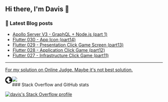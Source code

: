 ## Hi there, I'm Davis 👋

### 📕 Latest Blog posts
<!-- BLOG-POST-LIST:START -->
- [Apollo Server V3 - GraphQL + Node.js &lpar;part 1&rpar;](https://chucs.github.io/apollo-server-v3-001/)
- [Flutter 030 - App Icon &lpar;part14&rpar;](https://chucs.github.io/flutter-030-application-icon/)
- [Flutter 029 - Presentation Click Game Screen &lpar;part13&rpar;](https://chucs.github.io/flutter-029-presentation-click-game-screen/)
- [Flutter 028 - Application Click Game &lpar;part12&rpar;](https://chucs.github.io/flutter-028-application-click-game/)
- [Flutter 027 - Infrastructure Click Game &lpar;part11&rpar;](https://chucs.github.io/flutter-027-infrastructure-click-game/)
<!-- BLOG-POST-LIST:END -->

---
[For my solution on Online Judge. Maybe it's not best solution.](https://github.com/Daviswww/Submissions-by-UVa-etc)

[<img align="left" width="22px" src="https://raw.githubusercontent.com/iconic/open-iconic/master/svg/globe.svg" />][website]
[<img align="left" width="22px" src="https://cdn.jsdelivr.net/npm/simple-icons@v3/icons/linkedin.svg" />][linkedin]



<br>
### Stack Overflow and GitHub stats

[![davis's Stack Overflow profile](https://stackoverflow-card.vercel.app/?userID=13184360&theme=solarized-light)](https://stackoverflow.com/users/13184360/daviswww)


[website]: https://chucs.github.io/
[linkedin]: https://www.linkedin.com/in/hsing-wei-ho-4b8773191/
[problem]: https://github.com/Daviswww/Submissions-by-UVa-etc


